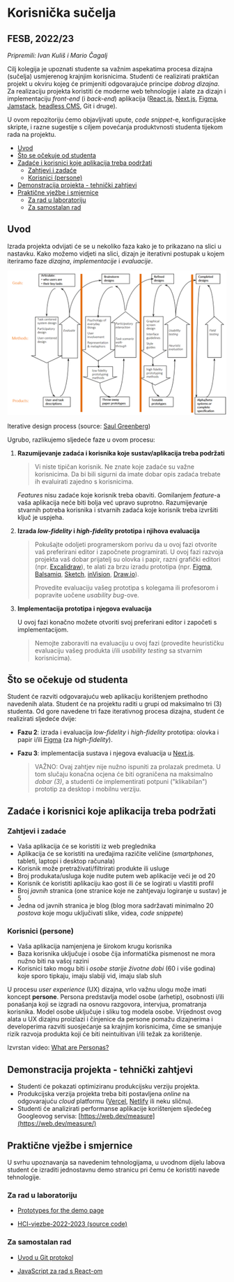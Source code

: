 # Korisnička sučelja <!-- omit in toc -->

## FESB, 2022/23 <!-- omit in toc -->

*Pripremili: Ivan Kuliš i Mario Čagalj*

Cilj kolegija je upoznati studente sa važnim aspekatima procesa dizajna (sučelja) usmjerenog krajnjim korisnicima. Studenti će realizirati praktičan projekt u okviru kojeg će primjeniti odgovarajuće principe *dobrog dizajna*. Za realizaciju projekta koristiti će moderne web tehnologije i alate za dizajn i implementaciju *front-end* (i *back-end*) aplikacija ([React.js](https://reactjs.org/), [Next.js](https://nextjs.org/), [Figma](https://www.figma.com/), [Jamstack](https://jamstack.org/), [headless CMS](https://jamstack.org/headless-cms/), Git i druge).

U ovom repozitoriju ćemo objavljivati upute, *code snippet*-e, konfiguracijske skripte, i razne sugestije s ciljem povećanja produktvnosti studenta tijekom rada na projektu.

- [Uvod](#uvod)
- [Što se očekuje od studenta](#što-se-očekuje-od-studenta)
- [Zadaće i korisnici koje aplikacija treba podržati](#zadaće-i-korisnici-koje-aplikacija-treba-podržati)
  - [Zahtjevi i zadaće](#zahtjevi-i-zadaće)
  - [Korisnici (persone)](#korisnici-persone)
- [Demonstracija projekta - tehnički zahtjevi](#demonstracija-projekta---tehnički-zahtjevi)
- [Praktične vježbe i smjernice](#praktične-vježbe-i-smjernice)
  - [Za rad u laboratoriju](#za-rad-u-laboratoriju)
  - [Za samostalan rad](#za-samostalan-rad)

## Uvod

Izrada projekta odvijati će se u nekoliko faza kako je to prikazano na slici u nastavku. Kako možemo vidjeti na slici, dizajn je iterativni postupak u kojem iteriramo faze *dizajna*, *implementacije* i *evaluacije*.

![interface_design_process.png](Korisnička%20sučelja%20223d65e822a84c4a920abc95ddbf0852/interface_design_process.png)

Iterative design process (source: [Saul Greenberg](http://saul.cpsc.ucalgary.ca/pmwiki.php/HCIResources/HCILectures))

Ugrubo, razlikujemo sljedeće faze u ovom procesu:

1. **Razumijevanje zadaća i korisnika koje sustav/aplikacija treba podržati**

    > Vi niste tipičan korisnik. Ne znate koje zadaće su važne korisnicima. Da bi bili sigurni da imate dobar opis zadaća trebate ih evaluirati zajedno s korisnicima.

    *Features* nisu zadaće koje korisnik treba obaviti. Gomilanjem *feature*-a vaša aplikacija neće biti bolja već upravo suprotno. Razumijevanje stvarnih potreba korisnika i stvarnih zadaća koje korisnik treba izvršiti ključ je uspjeha.

2. **Izrada *low-fidelity* i *high-fidelity* prototipa i njihova evaluacija**
    
    > Pokušajte odoljeti programerskom porivu da u ovoj fazi otvorite vaš preferirani editor i započnete programirati. U ovoj fazi razvoja projekta vaš dobar prijatelj su olovka i papir, razni grafički editori (npr. [Excalidraw](https://excalidraw.com/)), te alati za brzu izradu prototipa (npr. [Figma](https://www.figma.com), [Balsamiq](https://balsamiq.com/wireframes/), [Sketch](https://www.sketch.com/), [inVision](https://www.invisionapp.com/), [Draw.io](https://drawio-app.com/)).
    >
    >
    > Provedite evaluaciju vašeg prototipa s kolegama ili profesorom i popravite uočene *usability bug*-ove.

3. **Implementacija prototipa i njegova evaluacija**

    U ovoj fazi konačno možete otvoriti svoj preferirani editor i započeti s implementacijom.

    > Nemojte zaboraviti na evaluaciju u ovoj fazi (provedite heurističku evaluaciju vašeg produkta i/ili *usability testing* sa stvarnim korisnicima).

## Što se očekuje od studenta

Student će razviti odgovarajuću web aplikaciju korištenjem prethodno navedenih alata. Student će na projektu raditi u grupi od maksimalno tri (3) studenta. Od gore navedene tri faze iterativnog procesa dizajna, student će realizirati sljedeće dvije:

- **Fazu 2**: izrada i evaluacija *low-fidelity* i *high-fidelity* prototipa: olovka i papir i/ili [Figma](https://www.figma.com/) (za *high-fidelity*).
- **Fazu 3**: implementacija sustava i njegova evaluacija u [Next.js](https://nextjs.org/).
  
    > VAŽNO: Ovaj zahtjev nije nužno ispuniti za prolazak predmeta. U tom slučaju konačna ocjena će biti ograničena na maksimalno _dobar (3)_, a studenti će implementirati potpuni ("klikabilan") prototip za desktop i mobilnu verziju.

## Zadaće i korisnici koje aplikacija treba podržati

### Zahtjevi i zadaće

- Vaša aplikacija će se koristiti iz web preglednika
- Aplikacija će se koristiti na uređajima razičite veličine (*smartphones*, tableti, laptopi i desktop računala)
- Korisnik može pretraživati/filtrirati produkte ili usluge
- Broj produkata/usluga koje nudite putem web aplikacije veći je od 20
- Korisnik će koristiti aplikaciju kao gost ili će se logirati u vlastiti profil
- Broj *javnih* stranica (one stranice koje ne zahtjevaju logiranje u sustav) je 5
- Jedna od javnih stranica je blog (blog mora sadržavati minimalno 20 *postova* koje mogu uključivati slike, videa, *code snippet*e)

### Korisnici (persone)

- Vaša aplikacija namjenjena je širokom krugu korisnika
- Baza korisnika uključuje i osobe čija informatička pismenost ne mora nužno biti na vašoj razini
- Korisnici tako mogu biti i *osobe starije životne dobi* (60 i više godina) koje sporo tipkaju, imaju slabiji vid, imaju slab sluh

U procesu _user experience_ (UX) dizajna, vrlo važnu ulogu može imati koncept **persone**. Persona predstavlja model osobe (arhetip), osobnosti i/ili ponašanja koji se izgradi na osnovu razgovora, intervjua, promatranja korisnika. Model osobe uključuje i sliku tog modela osobe. Vrijednost ovog alata u UX dizajnu proizlazi i činjenice da persone pomažu dizajnerima i developerima razviti suosjećanje sa krajnjim korisnicima, čime se smanjuje rizik razvoja produkta koji će biti neintuitivan i/ili težak za korištenje.

Izvrstan video: [What are Personas?](https://youtu.be/XnG4c4gXaQY)

## Demonstracija projekta - tehnički zahtjevi

- Studenti će pokazati optimiziranu produkcijsku verziju projekta.
- Produkcijska verzija projekta treba biti postavljena *online* na odgovarajuću *cloud* platformu ([Vercel](https://vercel.com), [Netlify](https://www.netlify.com/) ili neku sličnu).
- Studenti će analizirati performanse aplikacije korištenjem sljedećeg Googleovog servisa: [https://web.dev/measure](https://web.dev/measure/)

## Praktične vježbe i smjernice

U svrhu upoznavanja sa navedenim tehnologijama, u uvodnom dijelu labova student će izraditi jednostavnu demo stranicu pri čemu će koristiti navede tehnologije.

### Za rad u laboratoriju

- [Prototypes for the demo page](Next%20Course%20Application%200bb9599b47564744849af62c6ae58795.md)

- [HCI-vjezbe-2022-2023 (source code)](https://github.com/kula124/HCI-vjezbe-2022-2023.git)

### Za samostalan rad

- [Uvod u Git protokol](https://github.com/kula124/HCi_2020_Fresh/blob/master/git-workflow.md)

- [JavaScript za rad s React-om](Korisnička%20sučelja%20223d65e822a84c4a920abc95ddbf0852/JavaScript%20za%20rad%20s%20React-om%209774d5b6dd334e1c8aa3822ce5dd0b1b.md)